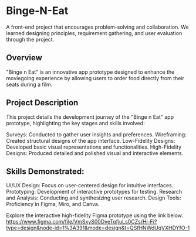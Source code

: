 # Binge-N-Eat
A front-end project that encourages problem-solving and collaboration. We learned designing principles, requirement gathering, and user evaluation through the project.

## Overview
"Binge n Eat" is an innovative app prototype designed to enhance the moviegoing experience by allowing users to order food directly from their seats during a film.

## Project Description
This project details the development journey of the "Binge n Eat" app prototype, highlighting the key stages and skills involved:

Surveys: Conducted to gather user insights and preferences.
Wireframing: Created structural designs of the app interface.
Low-Fidelity Designs: Developed basic visual representations and functionalities.
High-Fidelity Designs: Produced detailed and polished visual and interactive elements.

## Skills Demonstrated:
UI/UX Design: Focus on user-centered design for intuitive interfaces.
Prototyping: Development of interactive prototypes for testing.
Research and Analysis: Conducting and synthesizing user research.
Design Tools: Proficiency in Figma, Miro, and Canva.

Explore the interactive high-fidelity Figma prototype using the link below.
https://www.figma.com/file/VmSxyS00DveTqfjuLs0CZs/Hi-Fi?type=design&node-id=1%3A391&mode=design&t=QSfHNWdUqVXHDYfO-1
